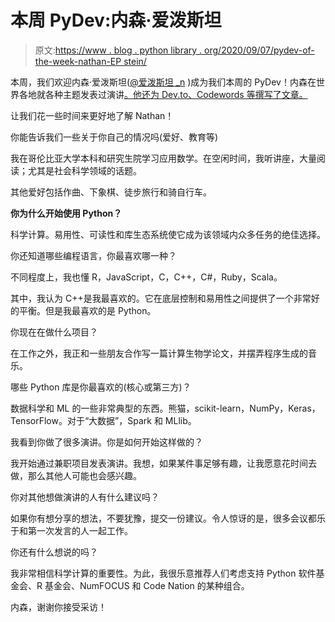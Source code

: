 # 本周 PyDev:内森·爱泼斯坦

> 原文:[https://www . blog . python library . org/2020/09/07/pydev-of-the-week-nathan-EP stein/](https://www.blog.pythonlibrary.org/2020/09/07/pydev-of-the-week-nathan-epstein/)

本周，我们欢迎内森·爱泼斯坦([@爱泼斯坦 _n](https://twitter.com/epstein_n) )成为我们本周的 PyDev！内森在世界各地就各种主题发表过演讲[。他还为 Dev.to、Codewords 等撰写了文章。](https://github.com/NathanEpstein)

让我们花一些时间来更好地了解 Nathan！

你能告诉我们一些关于你自己的情况吗(爱好、教育等)

我在哥伦比亚大学本科和研究生院学习应用数学。在空闲时间，我听讲座，大量阅读；尤其是社会科学领域的话题。

其他爱好包括作曲、下象棋、徒步旅行和骑自行车。

**你为什么开始使用 Python？**

科学计算。易用性、可读性和库生态系统使它成为该领域内众多任务的绝佳选择。

你还知道哪些编程语言，你最喜欢哪一种？

不同程度上，我也懂 R，JavaScript，C，C++，C#，Ruby，Scala。

其中，我认为 C++是我最喜欢的。它在底层控制和易用性之间提供了一个非常好的平衡。但是我最喜欢的是 Python。

你现在在做什么项目？

在工作之外，我正和一些朋友合作写一篇计算生物学论文，并摆弄程序生成的音乐。

哪些 Python 库是你最喜欢的(核心或第三方)？

数据科学和 ML 的一些非常典型的东西。熊猫，scikit-learn，NumPy，Keras，TensorFlow。对于“大数据”，Spark 和 MLlib。

我看到你做了很多演讲。你是如何开始这样做的？

我开始通过兼职项目发表演讲。我想，如果某件事足够有趣，让我愿意花时间去做，那么其他人可能也会感兴趣。

你对其他想做演讲的人有什么建议吗？

如果你有想分享的想法，不要犹豫，提交一份建议。令人惊讶的是，很多会议都乐于和第一次发言的人一起工作。

你还有什么想说的吗？

我非常相信科学计算的重要性。为此，我很乐意推荐人们考虑支持 Python 软件基金会、R 基金会、NumFOCUS 和 Code Nation 的某种组合。

内森，谢谢你接受采访！